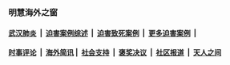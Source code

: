 
### 明慧海外之窗

####  [武汉肺炎](indexes/365.md?t=01011600) &nbsp;|&nbsp;  [迫害案例综述](indexes/328.md?t=01011600) &nbsp;|&nbsp; [迫害致死案例](indexes/277.md?t=01011600)  &nbsp;|&nbsp; [更多迫害案例](indexes/81.md?t=01011600)  &nbsp;|&nbsp; 
####  [时事评论](indexes/251.md?t=01011600) &nbsp;|&nbsp; [海外简讯](indexes/245.md?t=01011600)&nbsp;|&nbsp;  [社会支持](indexes/140.md?t=01011600) &nbsp;|&nbsp; [褒奖决议](indexes/282.md?t=01011600) &nbsp;|&nbsp; [社区报道](indexes/91.md?t=01011600)  &nbsp;|&nbsp; [天人之间](indexes/78.md?t=01011600) 

